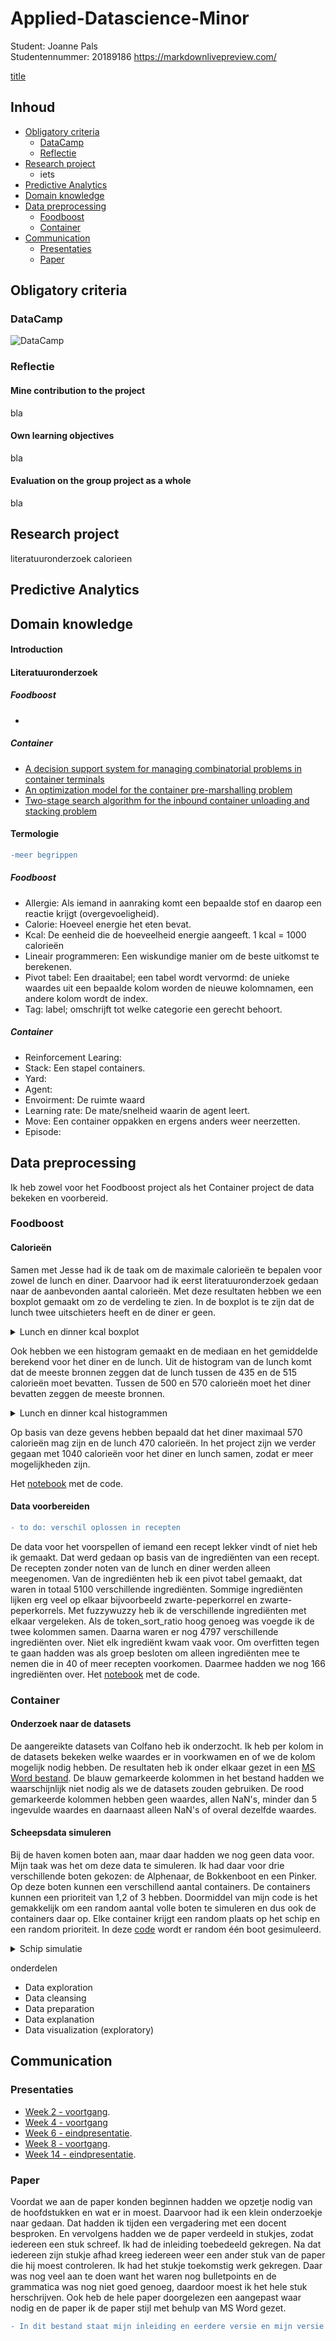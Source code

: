 # Applied-Datascience-Minor
Student: Joanne Pals  
Studentennummer: 20189186
https://markdownlivepreview.com/

[title](link)

## Inhoud
- [Obligatory criteria](#Obligatory-criteria)  
  - [DataCamp](#DataCamp)
  - [Reflectie](#Reflectie)
- [Research project](#Research-project)
  - iets
- [Predictive Analytics](#Predictive-Analytics)
- [Domain knowledge](#Domain-knowledge)
- [Data preprocessing](#Data-preprocessing)
  - [Foodboost](#Foodboost)
  - [Container](#Container)
- [Communication](#Communication)
  - [Presentaties](#Presentaties)
  - [Paper](#Paper)


## Obligatory criteria
### DataCamp
![DataCamp](/Afbeeldingen/DataCamp.png "This is a sample image.")

### Reflectie 
#### Mine contribution to the project
bla
#### Own learning objectives
bla
#### Evaluation on the group project as a whole
bla
## Research project

literatuuronderzoek calorieen 

## Predictive Analytics
## Domain knowledge

#### Introduction

#### Literatuuronderzoek

##### Foodboost
- 
##### Container
- [A decision support system for managing combinatorial problems in container terminals](https://github.com/Joyesiam/Applied-Datascience-Minor/blob/main/PDF/A%20decision%20support%20system%20for%20managing%20combinatorial%20problems%20in%20container%20terminals.pdf)
- [An optimization model for the container pre-marshalling problem](https://github.com/Joyesiam/Applied-Datascience-Minor/blob/main/PDF/An%20optimization%20model%20for%20the%20container%20pre-marshalling%20problem.pdf)
- [Two-stage search algorithm for the inbound container unloading and stacking problem](https://github.com/Joyesiam/Applied-Datascience-Minor/blob/main/PDF/Two-stage%20search%20algorithm%20for%20the%20inbound%20container%20unloading%20and%20stacking%20problem.pdf)

#### Termologie 

```diff
-meer begrippen
```
##### Foodboost
- Allergie: Als iemand in aanraking komt een bepaalde stof en daarop een reactie krijgt (overgevoeligheid).
- Calorie: Hoeveel energie het eten bevat.
- Kcal: De eenheid die de hoeveelheid energie aangeeft. 1 kcal = 1000 calorieën
- Lineair programmeren: Een wiskundige manier om de beste uitkomst te berekenen. 
- Pivot tabel: Een draaitabel; een tabel wordt vervormd: de unieke waardes uit een bepaalde kolom worden de nieuwe kolomnamen, een andere kolom wordt de index. 
- Tag: label; omschrijft tot welke categorie een gerecht behoort.

##### Container
- Reinforcement Learing:
- Stack: Een stapel containers.
- Yard: 
- Agent:
- Envoirment: De ruimte waard
- Learning rate: De mate/snelheid waarin de agent leert.
- Move: Een container oppakken en ergens anders weer neerzetten.
- Episode: 

## Data preprocessing

Ik heb zowel voor het Foodboost project als het Container project de data bekeken en voorbereid. 

### Foodboost

#### Calorieën
Samen met Jesse had ik de taak om de maximale calorieën te bepalen voor zowel de lunch en diner. Daarvoor had ik eerst literatuuronderzoek gedaan naar de aanbevonden aantal calorieën. Met deze resultaten hebben we een boxplot gemaakt om zo de verdeling te zien. In de boxplot is te zijn dat de lunch twee uitschieters heeft en de diner er geen. 

<details>
  <summary>Lunch en dinner kcal boxplot</summary>
  <img src="Afbeeldingen/Statistiek op calorieën1.png" />
</details>

Ook hebben we een histogram gemaakt en de mediaan en het gemiddelde berekend voor het diner en de lunch. Uit de histogram van de lunch komt dat de meeste bronnen zeggen dat de lunch tussen de 435 en de 515 calorieën moet bevatten. Tussen de 500 en 570 calorieën moet het diner bevatten zeggen de meeste bronnen. 

<details>
  <summary>Lunch en dinner kcal histogrammen</summary>
  <img src="Afbeeldingen/Statistiek%20op%20calorieën2.png" />
  <img src="Afbeeldingen/Statistiek%20op%20calorieën3.png" />
</details>

Op basis van deze gevens hebben bepaald dat het diner maximaal 570 calorieën mag zijn en de lunch 470 calorieën. In het project zijn we verder gegaan met 1040 calorieën voor het diner en lunch samen, zodat er meer mogelijkheden zijn. 

Het [notebook](https://github.com/Joyesiam/Applied-Datascience-Minor/blob/main/Notebooks/Statistiek%20op%20calorie%C3%ABn.ipynb) met de code. 

#### Data voorbereiden
```diff
- to do: verschil oplossen in recepten
```
De data voor het voorspellen of iemand een recept lekker vindt of niet heb ik gemaakt. Dat werd gedaan op basis van de ingrediënten van een recept. De recepten zonder noten van de lunch en diner werden alleen meegenomen. 
Van de ingrediënten heb ik een pivot tabel gemaakt, dat waren in totaal 5100 verschillende ingrediënten. Sommige ingrediënten lijken erg veel op elkaar bijvoorbeeld zwarte-peperkorrel en zwarte-peperkorrels. Met fuzzywuzzy heb ik de verschillende ingrediënten met elkaar vergeleken. Als de token_sort_ratio hoog genoeg was voegde ik de twee kolommen samen. Daarna waren er nog 4797 verschillende ingrediënten over. Niet elk ingrediënt kwam vaak voor. Om overfitten tegen te gaan hadden was als groep besloten om alleen ingrediënten mee te nemen die in 40 of meer recepten voorkomen. Daarmee hadden we nog 166 ingrediënten over. 
Het [notebook](link) met de code. 

### Container

#### Onderzoek naar de datasets
De aangereikte datasets van Colfano heb ik onderzocht. Ik heb per kolom in de datasets bekeken welke waardes er in voorkwamen en of we de kolom mogelijk nodig hebben. De resultaten heb ik onder elkaar gezet in een [MS Word bestand](https://github.com/Joyesiam/Applied-Datascience-Minor/blob/main/PDF/onderzoekdataset%20containers.pdf). De blauw gemarkeerde kolommen in het bestand hadden we waarschijnlijk niet nodig als we de datasets zouden gebruiken. De rood gemarkeerde kolommen hebben geen waardes, allen NaN's, minder dan 5 ingevulde waardes en daarnaast alleen NaN's of overal dezelfde waardes.

#### Scheepsdata simuleren

Bij de haven komen boten aan, maar daar hadden we nog geen data voor. Mijn taak was het om deze data te simuleren. Ik had daar voor drie verschillende boten gekozen: de Alphenaar, de Bokkenboot en een Pinker. Op deze boten kunnen een verschillend aantal containers. De containers kunnen een prioriteit van 1,2 of 3 hebben. Doormiddel van mijn code is het gemakkelijk om een random aantal volle boten te simuleren en dus ook de containers daar op. Elke container krijgt een random plaats op het schip en een random prioriteit. In deze [code](Notebooks/Simulated%20data%20schepen%20en%20containers.ipynb) wordt er random één boot gesimuleerd.

<details>
  <summary>Schip simulatie</summary>
  <img src="Afbeeldingen/schip%20simulatie.png" />
</details>

onderdelen
- Data exploration
- Data cleansing
- Data preparation
- Data explanation
- Data visualization (exploratory)
 
## Communication
### Presentaties
- [Week 2 - voortgang](https://github.com/Joyesiam/Applied-Datascience-Minor/blob/main/Presentaties/Foodproject%20week%202.pdf).
- [Week 4 - voortgang](https://github.com/Joyesiam/Applied-Datascience-Minor/blob/main/Presentaties/Voortgang%20food%20project%20week%204.pdf) 
- [Week 6 - eindpresentatie](https://github.com/Joyesiam/Applied-Datascience-Minor/blob/main/Presentaties/food%20project%20week%206.pdf).
- [Week 8 - voortgang](https://github.com/Joyesiam/Applied-Datascience-Minor/blob/main/Presentaties/container%20-%20week%208.pdf).
- [Week 14 - eindpresentatie](https://github.com/Joyesiam/Applied-Datascience-Minor/blob/main/Presentaties/container%20-%20eindpresentatie%20week%2014.pdf).
### Paper 
Voordat we aan de paper konden beginnen hadden we opzetje nodig van de hoofdstukken en wat er in moest. Daarvoor had ik een klein onderzoekje naar gedaan. Dat hadden ik tijden een vergadering met een docent besproken. En vervolgens hadden we de paper verdeeld in stukjes, zodat iedereen een stuk schreef. Ik had de inleiding toebedeeld gekregen. Na dat iedereen zijn stukje afhad kreeg iedereen weer een ander stuk van de paper die hij moest controleren. Ik had het stukje toekomstig werk gekregen. Daar was nog veel aan te doen want het waren nog bulletpoints en de grammatica was nog niet goed genoeg, daardoor moest ik het hele stuk herschrijven. Ook heb de hele paper doorgelezen een aangepast waar nodig en de paper ik de paper stijl met behulp van MS Word gezet. 
```diff
- In dit bestand staat mijn inleiding en eerdere versie en mijn versie van toekomstig werk. En de uiteindelijke paper staat hier. 
```
